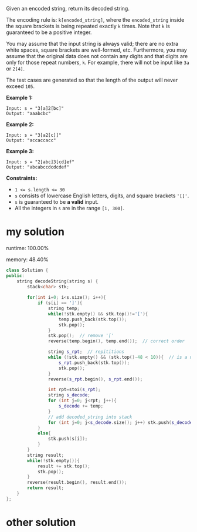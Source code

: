 Given an encoded string, return its decoded string.

The encoding rule is: `k[encoded_string]`, where the `encoded_string` inside the square brackets is being repeated exactly `k` times. Note that `k` is guaranteed to be a positive integer.

You may assume that the input string is always valid; there are no extra white spaces, square brackets are well-formed, etc. Furthermore, you may assume that the original data does not contain any digits and that digits are only for those repeat numbers, `k`. For example, there will not be input like `3a` or `2[4]`.

The test cases are generated so that the length of the output will never exceed `105`.

 

**Example 1:**

```
Input: s = "3[a]2[bc]"
Output: "aaabcbc"
```

**Example 2:**

```
Input: s = "3[a2[c]]"
Output: "accaccacc"
```

**Example 3:**

```
Input: s = "2[abc]3[cd]ef"
Output: "abcabccdcdcdef"
```

 

**Constraints:**

- `1 <= s.length <= 30`
- `s` consists of lowercase English letters, digits, and square brackets `'[]'`.
- `s` is guaranteed to be **a valid** input.
- All the integers in `s` are in the range `[1, 300]`.

# my solution

runtime: 100.00%

memory: 48.40%

```C++
class Solution {
public:
    string decodeString(string s) {
        stack<char> stk;
        
        for(int i=0; i<s.size(); i++){
            if (s[i] == ']'){
                string temp;
                while(!stk.empty() && stk.top()!='['){
                    temp.push_back(stk.top());
                    stk.pop();
                }
                stk.pop();  // remove '['
                reverse(temp.begin(), temp.end());  // correct order

                string s_rpt;  // repititions
                while (!stk.empty() && (stk.top()-48 < 10)){  // is a number
                    s_rpt.push_back(stk.top());
                    stk.pop();
                }
                reverse(s_rpt.begin(), s_rpt.end());

                int rpt=stoi(s_rpt);
                string s_decode;
                for (int j=0; j<rpt; j++){
                    s_decode += temp;
                }
                // add decoded_string into stack
                for (int j=0; j<s_decode.size(); j++) stk.push(s_decode[j]);
            }
            else{
                stk.push(s[i]);
            }
        }
        string result;
        while(!stk.empty()){
            result += stk.top();
            stk.pop();
        }
        reverse(result.begin(), result.end());
        return result;
    }
};
```



# other solution

